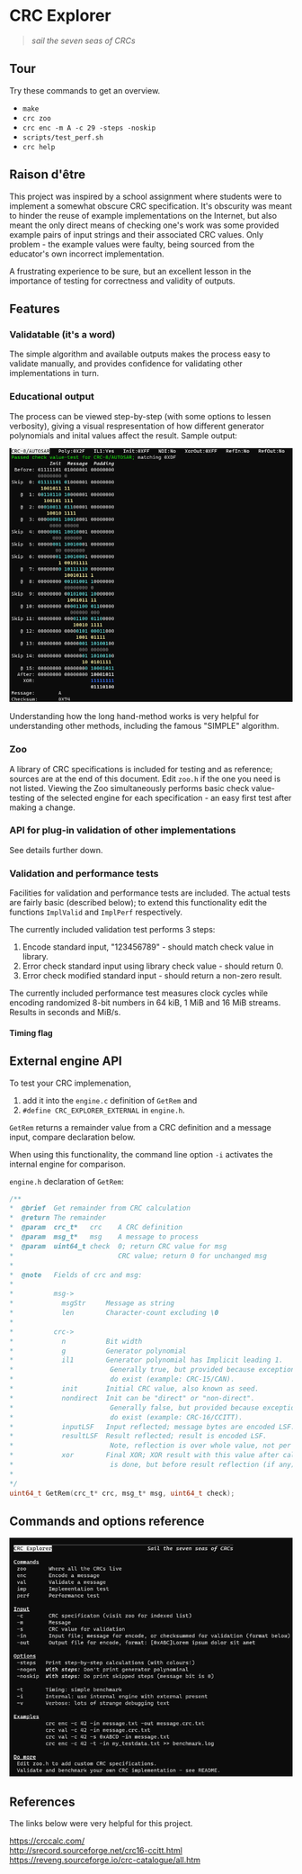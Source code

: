 # CRC Explorer
> *sail the seven seas of CRCs*  


## Tour

Try these commands to get an overview.

* `make`
* `crc zoo`
* `crc enc -m A -c 29 -steps -noskip`
* `scripts/test_perf.sh`
* `crc help`

## Raison d'être

This project was inspired by a school assignment where students were to implement a somewhat obscure CRC specification. It's obscurity was meant to hinder the reuse of example implementations on the Internet, but also meant the only direct means of checking one's work was some provided example pairs of input strings and their associated CRC values. Only problem - the example values were faulty, being sourced from the educator's own incorrect implementation. 

A frustrating experience to be sure, but an excellent lesson in the importance of testing for correctness and validity of outputs.  

## Features

### Validatable (it's a word)

The simple algorithm and available outputs makes the process easy to validate manually, and provides confidence for validating other implementations in turn.

### Educational output

The process can be viewed step-by-step (with some options to lessen verbosity), giving a visual respresentation of how different generator polynomials and inital values affect the result. Sample output:

 ![Sample step-by-step output](assets/ex_output_steps.png)

Understanding how the long hand-method works is very helpful for understanding other methods, including the famous "SIMPLE" algorithm.

### Zoo

A library of CRC specifications is included for testing and as reference; sources are at the end of this document. 
Edit `zoo.h` if the one you need is not listed.
Viewing the Zoo simultaneously performs basic check value-testing of the selected engine for each specification - an easy first test after making a change.

### API for plug-in validation of other implementations

See details further down. 

### Validation and performance tests

Facilities for validation and performance tests are included. The actual tests are fairly basic (described below); to extend this functionality edit the functions 
`ImplValid` and `ImplPerf` respectively. 

The currently included validation test performs 3 steps:
1. Encode standard input, "123456789" - should match check value in library.
2. Error check standard input using library check value - should return 0.
3. Error check modified standard input - should return a non-zero result.

The currently included performance test measures clock cycles while encoding randomized 8-bit numbers in 64 kiB, 1 MiB and 16 MiB streams. Results in seconds and MiB/s.

#### Timing flag 


## External engine API

To test your CRC implemenation, 
1. add it into the `engine.c` definition of `GetRem` and 
2. `#define CRC_EXPLORER_EXTERNAL` in `engine.h`.

`GetRem` returns a remainder value from a CRC definition and a message input, compare declaration below. 

When using this functionality, the command line option `-i` activates the internal engine for comparison.

`engine.h` declaration of `GetRem`:
~~~c
/**
*  @brief  Get remainder from CRC calculation
*  @return The remainder
*  @param  crc_t*   crc    A CRC definition
*  @param  msg_t*   msg    A message to process
*  @param  uint64_t check  0; return CRC value for msg 
*                          CRC value; return 0 for unchanged msg 
*
*  @note   Fields of crc and msg:
*
*          msg->
*            msgStr     Message as string 
*            len        Character-count excluding \0
*          
*          crc->
*            n          Bit width 
*            g          Generator polynomial
*            il1        Generator polynomial has Implicit leading 1. 
*                        Generally true, but provided because exceptions
*                        do exist (example: CRC-15/CAN).
*            init       Initial CRC value, also known as seed.
*            nondirect  Init can be "direct" or "non-direct".
*                        Generally false, but provided because exceptions
*                        do exist (example: CRC-16/CCITT).
*            inputLSF   Input reflected; message bytes are encoded LSF.
*            resultLSF  Result reflected; result is encoded LSF.
*                        Note, reflection is over whole value, not per byte. 
*            xor        Final XOR; XOR result with this value after calculation
*                        is done, but before result reflection (if any). 
*
*/
uint64_t GetRem(crc_t* crc, msg_t* msg, uint64_t check);
~~~


## Commands and options reference

 ![Help](assets/help.png)

## References

The links below were very helpful for this project.

https://crccalc.com/                                 
http://srecord.sourceforge.net/crc16-ccitt.html       
https://reveng.sourceforge.io/crc-catalogue/all.htm 

